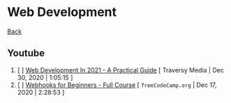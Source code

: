 # Web Development

[Back](./README.md)

## Youtube
1. [ ] [Web Development In 2021 - A Practical Guide](https://www.youtube.com/watch?v=VfGW0Qiy2I0) [ Traversy Media | Dec 30, 2020 | 1:05:15 ]
1. [ ] [Webhooks for Beginners - Full Course](https://www.youtube.com/watch?v=41NOoEz3Tzc) [ `freeCodeCamp.org` | Dec 17, 2020 | 2:28:53 ]
